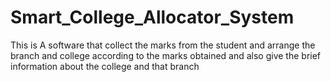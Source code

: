 # Smart_College_Allocator_System
This is A software that collect the marks from the student and arrange the branch and college according to the marks obtained and also give the brief information about the college and that branch
